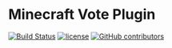 # Minecraft Vote Plugin

[![Build Status](https://travis-ci.org/jorge-matricali/minecraft-vote-plugin.svg?branch=master)](https://travis-ci.org/jorge-matricali/minecraft-vote-plugin) [![license](https://img.shields.io/github/license/jorge-matricali/minecraft-vote-plugin.svg)](LICENCE.txt) [![GitHub contributors](https://img.shields.io/github/contributors/jorge-matricali/minecraft-vote-plugin.svg)](https://github.com/jorge-matricali/minecraft-vote-plugin/graphs/contributors)

